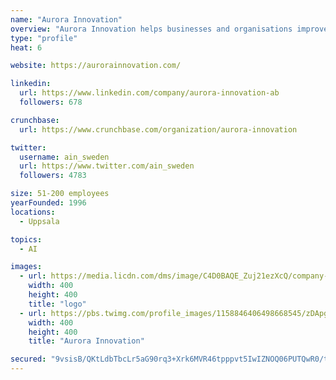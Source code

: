 ```yaml
---
name: "Aurora Innovation"
overview: "Aurora Innovation helps businesses and organisations improve their availability and make it easier for people to get in touch. We offer flexible communication solutions that contribute to better customer service and a positive work environment. Read more about our products on our website www.aurorainnovation.com"
type: "profile"
heat: 6

website: https://aurorainnovation.com/

linkedin:
  url: https://www.linkedin.com/company/aurora-innovation-ab
  followers: 678

crunchbase:
  url: https://www.crunchbase.com/organization/aurora-innovation

twitter:
  username: ain_sweden
  url: https://www.twitter.com/ain_sweden
  followers: 4783

size: 51-200 employees
yearFounded: 1996
locations:
  - Uppsala

topics:
  - AI

images:
  - url: https://media.licdn.com/dms/image/C4D0BAQE_Zuj21ezXcQ/company-logo_400_400/0?e=1582761600&v=beta&t=bQ-Z6zW_V-4Y9bPYH3tE6LXt9TDRBTYFOZPeJva937o
    width: 400
    height: 400
    title: "logo"
  - url: https://pbs.twimg.com/profile_images/1158846406498668545/zDApgLbP_400x400.jpg
    width: 400
    height: 400
    title: "Aurora Innovation"

secured: "9vsisB/QKtLdbTbcLr5aG90rq3+Xrk6MVR46tpppvt5IwIZNOQ06PUTQwR0/tJJk42Wy339bZIHZwKbmTgE78UQ3sE4oydrLMtinjHcGsECGvbYO13qJ1mzji95wiiGyIyM6jZp95/gzLU5+yw+Ah+kLjJikiYuCrsxhqDFYKEbwRLTfaxfMHzv81K7mN5tBu1zrJDA5KbVqbCojrQRMpC6krjCDe2fNzjTB95v9zax7SwOHzZqVZpV+EyFPc5VGQsJ30nQ53u/uf8kqpyeZqPlUxR5XcSZnvDI+wk9Z06AYTOV+SrfFF1B/SbHnjQFW;yHE2INkNq5VVKwbixgY38w=="
---
```


